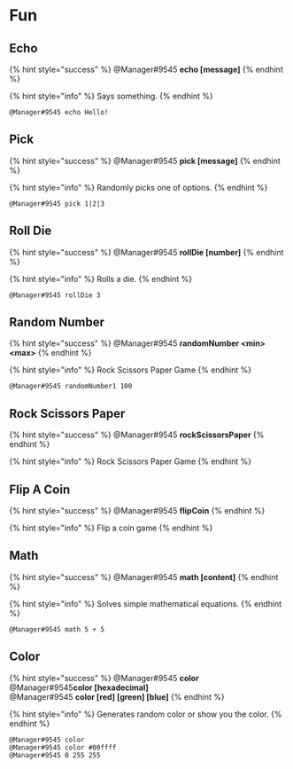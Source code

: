 # Fun

## Echo

{% hint style="success" %}
@Manager\#9545 **echo \[message\]**
{% endhint %}

{% hint style="info" %}
Says something.
{% endhint %}

```text
@Manager#9545 echo Hello!
```

## Pick

{% hint style="success" %}
@Manager\#9545 **pick \[message\]**
{% endhint %}

{% hint style="info" %}
Randomly picks one of options.
{% endhint %}

```text
@Manager#9545 pick 1|2|3
```

## Roll Die

{% hint style="success" %}
@Manager\#9545 **rollDie \[number\]**
{% endhint %}

{% hint style="info" %}
Rolls a die.
{% endhint %}

```text
@Manager#9545 rollDie 3
```

## Random Number

{% hint style="success" %}
@Manager\#9545 **randomNumber &lt;min&gt; &lt;max&gt;**
{% endhint %}

{% hint style="info" %}
Rock Scissors Paper Game
{% endhint %}

```text
@Manager#9545 randomNumber1 100
```

## Rock Scissors Paper

{% hint style="success" %}
@Manager\#9545 **rockScissorsPaper**
{% endhint %}

{% hint style="info" %}
Rock Scissors Paper Game
{% endhint %}

## Flip A Coin

{% hint style="success" %}
@Manager\#9545 **flipCoin**
{% endhint %}

{% hint style="info" %}
Flip a coin game
{% endhint %}

## Math

{% hint style="success" %}
@Manager\#9545 **math \[content\]**
{% endhint %}

{% hint style="info" %}
Solves simple mathematical equations.
{% endhint %}

```text
@Manager#9545 math 5 + 5
```

## Color

{% hint style="success" %}
@Manager\#9545 **color**  
@Manager\#9545**color \[hexadecimal\]**  
@Manager\#9545 **color \[red\] \[green\] \[blue\]**
{% endhint %}

{% hint style="info" %}
Generates random color or show you the color.
{% endhint %}

```text
@Manager#9545 color
@Manager#9545 color #00ffff
@Manager#9545 0 255 255
```

